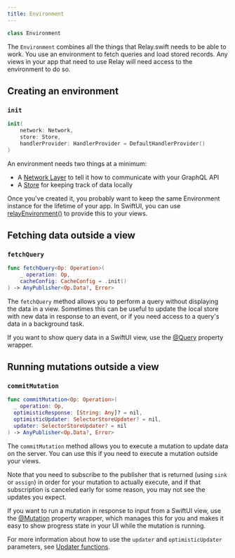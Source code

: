 ```yaml
---
title: Environment
---
```


```swift
class Environment
```

The `Environment` combines all the things that Relay.swift needs to be able to work. You use an environment to fetch queries and load stored records. Any views in your app that need to use Relay will need access to the environment to do so.

## Creating an environment

### `init`

```swift
init(
	network: Network,
	store: Store,
	handlerProvider: HandlerProvider = DefaultHandlerProvider()
)
```

An environment needs two things at a minimum:

- A [Network Layer](network.md) to tell it how to communicate with your GraphQL API
- A [Store](store.md) for keeping track of data locally

Once you've created it, you probably want to keep the same Environment instance for the lifetime of your app. In SwiftUI, you can use [relayEnvironment()](relay-environment-modifier.md) to provide this to your views.

## Fetching data outside a view

### `fetchQuery`

```swift
func fetchQuery<Op: Operation>(
	_ operation: Op,
	cacheConfig: CacheConfig = .init()
) -> AnyPublisher<Op.Data?, Error>
```

The `fetchQuery` method allows you to perform a query without displaying the data in a view. Sometimes this can be useful to update the local store with new data in response to an event, or if you  need access to a query's data in a background task.

If you want to show query data in a SwiftUI view, use the [@Query](query.md) property wrapper.

## Running mutations outside a view

### `commitMutation`

```swift
func commitMutation<Op: Operation>(
  _ operation: Op,
  optimisticResponse: [String: Any]? = nil,
  optimisticUpdater: SelectorStoreUpdater? = nil,
  updater: SelectorStoreUpdater? = nil
) -> AnyPublisher<Op.Data?, Error>
```

The `commitMutation` method allows you to execute a mutation to update data on the server. You can use this if you need to execute a mutation outside your views.

Note that you need to subscribe to the publisher that is returned (using `sink` or `assign`) in order for your mutation to actually execute, and if that subscription is canceled early for some reason, you may not see the updates you expect.

If you want to run a mutation in response to input from a SwiftUI view, use the [@Mutation](mutation.md) property wrapper, which manages this for you and makes it easy to show progress state in your UI while the mutation is running.

For more information about how to use the `updater` and `optimisticUpdater` parameters, see [Updater functions](../Knowledge%20Base%20472752960b6b4afe854e4b3a814bbb54/Updater%20functions%20b03f4d7d45d044e393b01545c4746079.md).
